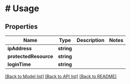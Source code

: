 # # Usage

## Properties

Name | Type | Description | Notes
------------ | ------------- | ------------- | -------------
**ipAddress** | **string** |  |
**protectedResource** | **string** |  |
**loginTime** | **string** |  |

[[Back to Model list]](../../README.md#models) [[Back to API list]](../../README.md#endpoints) [[Back to README]](../../README.md)
